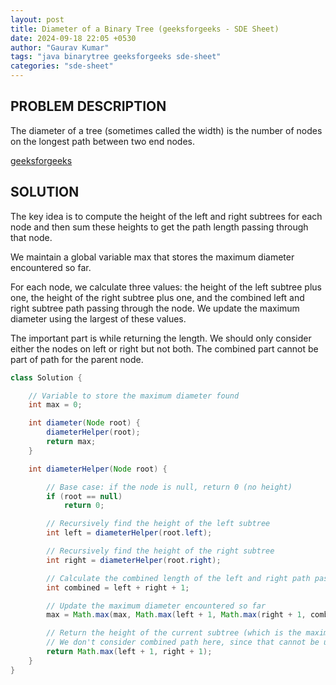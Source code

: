 ```yaml
---
layout: post
title: Diameter of a Binary Tree (geeksforgeeks - SDE Sheet)
date: 2024-09-18 22:05 +0530
author: "Gaurav Kumar"
tags: "java binarytree geeksforgeeks sde-sheet"
categories: "sde-sheet"
---
```


## PROBLEM DESCRIPTION

The diameter of a tree (sometimes called the width) is the number of nodes on the longest path between two end nodes.

[geeksforgeeks](https://www.geeksforgeeks.org/problems/diameter-of-binary-tree/1?page=8)

## SOLUTION

The key idea is to compute the height of the left and right subtrees for each node and then sum these heights to get the path length passing through that node.

We maintain a global variable max that stores the maximum diameter encountered so far.

For each node, we calculate three values: the height of the left subtree plus one, the height of the right subtree plus one, and the combined left and right subtree path passing through the node. We update the maximum diameter using the largest of these values.

The important part is while returning the length. We should only consider either the nodes on left or right but not both. The combined part cannot be part of path for the parent node.

```java
class Solution {

    // Variable to store the maximum diameter found
    int max = 0;

    int diameter(Node root) {
        diameterHelper(root);
        return max;
    }

    int diameterHelper(Node root) {

        // Base case: if the node is null, return 0 (no height)
        if (root == null)
            return 0;

        // Recursively find the height of the left subtree
        int left = diameterHelper(root.left);

        // Recursively find the height of the right subtree
        int right = diameterHelper(root.right);

        // Calculate the combined length of the left and right path passing through the current node
        int combined = left + right + 1;

        // Update the maximum diameter encountered so far
        max = Math.max(max, Math.max(left + 1, Math.max(right + 1, combined)));

        // Return the height of the current subtree (which is the maximum height of either left or right plus 1)
        // We don't consider combined path here, since that cannot be used for the path in parent node
        return Math.max(left + 1, right + 1);
    }
}
```
